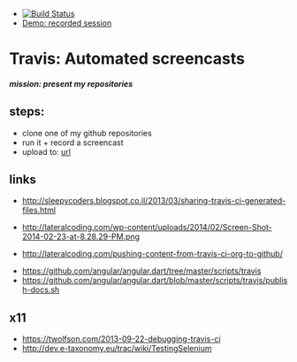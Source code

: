 - [![Build Status](https://travis-ci.org/brownman/travis_screencast.svg?branch=develop)](https://travis-ci.org/brownman/travis_screencast)
- [Demo: recorded session](http://brownman.github.io/travis_screencast)


Travis: Automated screencasts
====

##### mission: present my repositories
steps:
----
- clone one of my github repositories
- run it + record a screencast
- upload to: [url](https://github.com/brownman/travis_screencast/tree/gh-pages)




 


links
----
- http://sleepycoders.blogspot.co.il/2013/03/sharing-travis-ci-generated-files.html
* http://lateralcoding.com/wp-content/uploads/2014/02/Screen-Shot-2014-02-23-at-8.28.29-PM.png

- http://lateralcoding.com/pushing-content-from-travis-ci-org-to-github/
* https://github.com/angular/angular.dart/tree/master/scripts/travis
* https://github.com/angular/angular.dart/blob/master/scripts/travis/publish-docs.sh

x11
---
- https://twolfson.com/2013-09-22-debugging-travis-ci 
- http://dev.e-taxonomy.eu/trac/wiki/TestingSelenium
